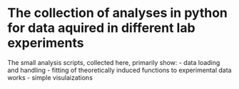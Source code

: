 # The collection of analyses in python for data aquired in different lab experiments

The small analysis scripts, collected here, primarily show:
    - data loading and handling
    - fitting of theoretically induced functions to experimental data works
    - simple visulaizations
